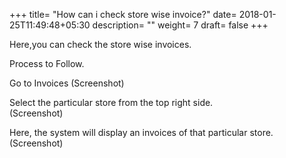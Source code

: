 +++
title= "How can i check store wise invoice?"
date= 2018-01-25T11:49:48+05:30
description= ""
weight= 7 
draft= false 
+++




Here,you can check the store wise invoices.

Process to Follow.

Go to Invoices 
       (Screenshot)

Select the particular store from the top right side.       
(Screenshot)

Here, the  system will display  an invoices of that particular store.
      (Screenshot)
